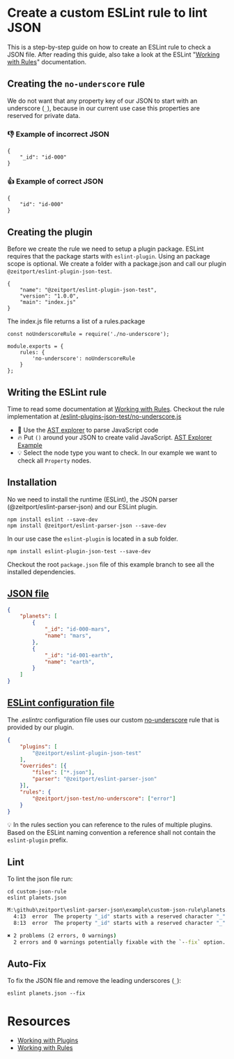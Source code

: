 # Create a custom ESLint rule to lint JSON

This is a step-by-step guide on how to create an ESLint rule to check a JSON file.
After reading this guide, also take a look at the ESLint "[Working with Rules]" documentation.

## Creating the `no-underscore` rule

We do not want that any property key of our JSON to start with an underscore (`_`), because in our current use case this properties are reserved for private data.

### 👎 Example of incorrect JSON
```
{
    "_id": "id-000"
}
```

### 👍 Example of correct JSON
```
{
    "id": "id-000"
}
```

## Creating the plugin

Before we create the rule we need to setup a plugin package. ESLint requires that the package starts with `eslint-plugin`. Using an package scope is optional.
We create a folder with a package.json and call our plugin `@zeitport/eslint-plugin-json-test`.

```
{
    "name": "@zeitport/eslint-plugin-json-test",
    "version": "1.0.0",
    "main": "index.js"
}
```

The index.js file returns a list of a rules.package

```
const noUnderscoreRule = require('./no-underscore');

module.exports = {
    rules: {
        'no-underscore': noUnderscoreRule
    }
};
```

## Writing the ESLint rule

Time to read some documentation at [Working with Rules].
Checkout the rule implementation at [/eslint-plugins-json-test/no-underscore.js]

- 🚀 Use the [AST explorer](https://astexplorer.net/) to parse JavaScript code
- 🔥 Put `()` around your JSON to create valid JavaScript. [AST Explorer Example](https://astexplorer.net/#/gist/006da4d4da90e46469df37a78596f11a/057ea1a4eb374bb46468eb04237d946a798fe762)
- 💡 Select the node type you want to check. In our example we want to check all `Property` nodes.

## Installation

No we need to install the runtime (ESLint), the JSON parser (@zeitport/eslint-parser-json) and our ESLint plugin.

```
npm install eslint --save-dev
npm install @zeitport/eslint-parser-json --save-dev
```

In our use case the `eslint-plugin` is located in a sub folder.

```
npm install eslint-plugin-json-test --save-dev
```

Checkout the root `package.json` file of this example branch to see all the installed dependencies.

## [JSON file]

```json
{
    "planets": [
        {
            "_id": "id-000-mars",
            "name": "mars",
        },
        {
            "_id": "id-001-earth",
            "name": "earth",
        }
    ]
}
```

## [ESLint configuration file]

The _.eslintrc_ configuration file uses our custom [no-underscore] rule that is provided by our plugin.

```json
{
    "plugins": [
        "@zeitport/eslint-plugin-json-test"
    ],
    "overrides": [{
        "files": ["*.json"],
        "parser": "@zeitport/eslint-parser-json"
    }],
    "rules": {
        "@zeitport/json-test/no-underscore": ["error"]
    }
}
```
💡 In the rules section you can reference to the rules of multiple plugins. Based on the ESLint naming convention a reference shall not contain the `eslint-plugin` prefix.

## Lint

To lint the json file run:

```
cd custom-json-rule
eslint planets.json
```

```cmd
M:\github\zeitport\eslint-parser-json\example\custom-json-rule\planets.json
  4:13  error  The property "_id" starts with a reserved character "_"  @zeitport/json-test/no-underscore
  8:13  error  The property "_id" starts with a reserved character "_"  @zeitport/json-test/no-underscore

✖ 2 problems (2 errors, 0 warnings)
  2 errors and 0 warnings potentially fixable with the `--fix` option.
```

## Auto-Fix

To fix the JSON file and remove the leading underscores (`_`):

```
eslint planets.json --fix
```

# Resources
- [Working with Plugins]
- [Working with Rules]


[JSON file]: https://github.com/zeitport/eslint-parser-json/tree/example/custom-json-rule/planets.json
[ESLint configuration file]: https://github.com/zeitport/eslint-parser-json/tree/example/custom-json-rule/.eslintrc
[Working with Rules]: https://eslint.org/docs/developer-guide/working-with-rules
[Working with Plugins]: https://eslint.org/docs/developer-guide/working-with-plugins
[no-underscore]: https://github.com/zeitport/eslint-parser-json/blob/example/eslint-plugin-json-test/no-underscore.js
[/eslint-plugins-json-test/no-underscore.js]: https://github.com/zeitport/eslint-parser-json/blob/example/eslint-plugin-json-test/no-underscore.js
